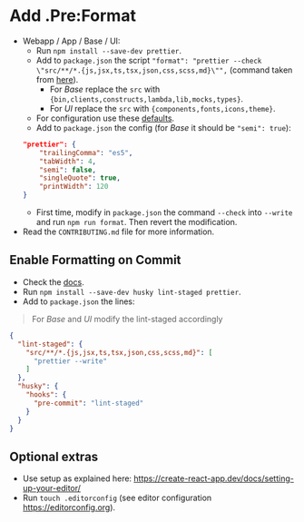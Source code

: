 # Add .Pre:Format

- Webapp / App / Base / UI:
  - Run `npm install --save-dev prettier`.
  - Add to `package.json` the script `"format": "prettier --check \"src/**/*.{js,jsx,ts,tsx,json,css,scss,md}\"",` (command taken from [here](https://create-react-app.dev/docs/setting-up-your-editor/#formatting-code-automatically)).
    - For *Base* replace the `src` with `{bin,clients,constructs,lambda,lib,mocks,types}`.
    - For *UI* replace the `src` with `{components,fonts,icons,theme}`.
  - For configuration use these [defaults](https://prettier.io/docs/en/configuration.html).
  - Add to `package.json` the config (for *Base* it should be `"semi": true`):
  ```json
  "prettier": {
      "trailingComma": "es5",
      "tabWidth": 4,
      "semi": false,
      "singleQuote": true,
      "printWidth": 120
  }
  ```
  - First time, modify in `package.json` the command `--check` into `--write` and run `npm run format`. Then revert the modification.
- Read the `CONTRIBUTING.md` file for more information.

## Enable Formatting on Commit

- Check the [docs](https://create-react-app.dev/docs/setting-up-your-editor/#formatting-code-automatically).
- Run `npm install --save-dev husky lint-staged prettier`.
- Add to `package.json` the lines:
> For *Base* and *UI* modify the lint-staged accordingly
```json
{
  "lint-staged": {
    "src/**/*.{js,jsx,ts,tsx,json,css,scss,md}": [
      "prettier --write"
    ]
  },
  "husky": {
    "hooks": {
      "pre-commit": "lint-staged"
    }
  }
}
```

## Optional extras

- Use setup as explained here: https://create-react-app.dev/docs/setting-up-your-editor/
- Run `touch .editorconfig` (see editor configuration https://editorconfig.org).
